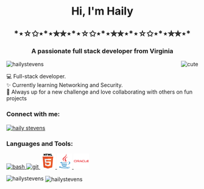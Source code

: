 <h1 align="center">Hi, I'm Haily </h1>
<h2 align="center"> *⋆☆✩⋆*⋆✮✮⋆*⋆☆✩⋆*⋆✮✮⋆*⋆☆✩⋆*⋆✮✮⋆* </h2>
<h3 align="center">A passionate full stack developer from Virginia</h3>
<img align="right" alt="cute" src="https://static.myfigurecollection.net/upload/pictures/2023/09/12/3751290.gif">
<p align="left"> <img src="https://komarev.com/ghpvc/?username=hailystevens&label=Profile%20views&color=0e75b6&style=flat" alt="hailystevens" /> </p>

💻 Full-stack developer.  
✨ Currently learning Networking and Security.  
🚀 Always up for a new challenge and love collaborating with others on fun projects  

<h3 align="left">Connect with me:</h3>
<p align="left">
<a href="https://www.linkedin.com/in/hailystevens/" target="blank"><img align="center" src="https://raw.githubusercontent.com/rahuldkjain/github-profile-readme-generator/master/src/images/icons/Social/linked-in-alt.svg" alt="haily stevens" height="30" width="40" /></a>
</p>

<h3 align="left">Languages and Tools:</h3>
<p align="left"> <a href="https://www.gnu.org/software/bash/" target="_blank" rel="noreferrer"> <img src="https://www.vectorlogo.zone/logos/gnu_bash/gnu_bash-icon.svg" alt="bash" width="40" height="40"/> </a> <a href="https://git-scm.com/" target="_blank" rel="noreferrer"> <img src="https://www.vectorlogo.zone/logos/git-scm/git-scm-icon.svg" alt="git" width="40" height="40"/> </a> <a href="https://www.w3.org/html/" target="_blank" rel="noreferrer"> <img src="https://raw.githubusercontent.com/devicons/devicon/master/icons/html5/html5-original-wordmark.svg" alt="html5" width="40" height="40"/> </a> <a href="https://www.java.com" target="_blank" rel="noreferrer"> <img src="https://raw.githubusercontent.com/devicons/devicon/master/icons/java/java-original.svg" alt="java" width="40" height="40"/> </a> <a href="https://www.oracle.com/" target="_blank" rel="noreferrer"> <img src="https://raw.githubusercontent.com/devicons/devicon/master/icons/oracle/oracle-original.svg" alt="oracle" width="40" height="40"/> </a> </p>

<p><img align="left" src="https://github-readme-stats.vercel.app/api/top-langs?username=hailystevens&show_icons=true&locale=en&layout=compact" alt="hailystevens" /></p>

<p>&nbsp;<img align="center" src="https://github-readme-stats.vercel.app/api?username=hailystevens&show_icons=true&locale=en" alt="hailystevens" /></p>
